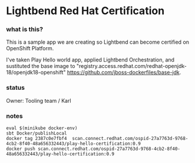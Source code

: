 Lightbend Red Hat Certification
===============================

### what is this?

This is a sample app we are creating so Lightbend can become certified on OpenShift Platform.

I've taken Play Hello world app, applied Lightbend Orchestration, and sustituted the base image to "registry.access.redhat.com/redhat-openjdk-18/openjdk18-openshift" <https://github.com/jboss-dockerfiles/base-jdk>.

### status

Owner: Tooling team / Karl

### notes

```
eval $(minikube docker-env)
sbt Docker/publishLocal
docker tag 2387c0e7fbf4  scan.connect.redhat.com/ospid-27a7763d-9768-4cb2-8f40-48a656332443/play-hello-certification:0.9
docker push scan.connect.redhat.com/ospid-27a7763d-9768-4cb2-8f40-48a656332443/play-hello-certification:0.9
```
